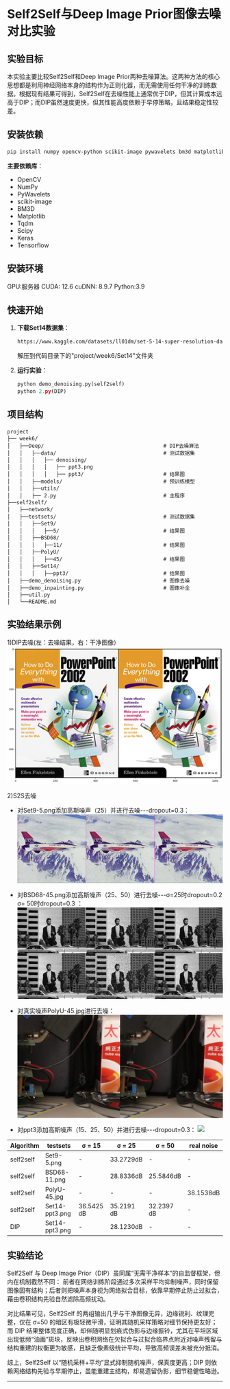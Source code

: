 # **Self2Self与Deep Image Prior图像去噪对比实验**

## 实验目标
本实验主要比较Self2Self和Deep Image Prior两种去噪算法。这两种方法的核心思想都是利用神经网络本身的结构作为正则化器，而无需使用任何干净的训练数据。根据现有结果可得到，Self2Self在去噪性能上通常优于DIP，但其计算成本远高于DIP；而DIP虽然速度更快，但其性能高度依赖于早停策略，且结果稳定性较差。

##  安装依赖
```bash
pip install numpy opencv-python scikit-image pywavelets bm3d matplotlib tqdm scipy keras tensorflow
```
**主要依赖库**：
- OpenCV
- NumPy
- PyWavelets
- scikit-image
- BM3D
- Matplotlib
- Tqdm
- Scipy
- Keras
- Tensorflow

##  安装环境
GPU:服务器
CUDA: 12.6
cuDNN: 8.9.7
Python:3.9


##  快速开始
1. **下载Set14数据集**：
   ```bash
   https://www.kaggle.com/datasets/ll01dm/set-5-14-super-resolution-dataset
   ```
   解压到代码目录下的"project/week6/Set14"文件夹


2. **运行实验**：
   ```python
   python demo_denoising.py(self2self)
   python 2.py(DIP)
   ```


##  项目结构
```
project
├── week6/
│   ├──Deep/                                       # DIP去噪算法
│   │   ├──data/                                   # 测试数据集
│   │   │   ├── denoising/                           
│   │   │   │   ├── ppt3.png
│   │   │   │   ├── ppt3/                          # 结果图
│   │   ├──models/                                 # 预训练模型 
│   │   ├──utils/       
│   │   ├── 2.py                                   # 主程序   
├──self2self/
│   ├──network/                                
│   ├──testsets/                                   # 测试数据集
│   │   ├──Set9/
│   │   │   ├──5/                                  # 结果图
│   │   ├──BSD68/
│   │   │   ├──11/                                 # 结果图
│   │   ├──PolyU/
│   │   │   ├──45/                                 # 结果图
│   │   ├──Set14/
│   │   │   ├──ppt3/                               # 结果图
│   ├──demo_denoising.py                           # 图像去噪
│   ├──demo_inpainting.py                          # 图像补全
│   ├──util.py                                                               
│   └──README.md                 
```

##  实验结果示例

1)DIP去噪(左：去噪结果，右：干净图像）
![](https://github.com/Zxq-hub1/Research-Training/blob/main/week13/DIP/ppt3_results/output3.png?raw=true)

2)S2S去噪
- 对Set9-5.png添加高斯噪声（25）并进行去噪---dropout=0.3：
![](https://github.com/Zxq-hub1/Research-Training/blob/main/week13/Self2Self/results/Set9/1.jpg?raw=true)

- 对BSD68-45.png添加高斯噪声（25、50）进行去噪---σ=25时dropout=0.2   σ= 50时dropout=0.3 ：
![](https://github.com/Zxq-hub1/Research-Training/blob/main/week13/Self2Self/results/BSD68/2.jpg?raw=true)

- 对真实噪声PolyU-45.jpg进行去噪：
![](https://github.com/Zxq-hub1/Research-Training/blob/main/week13/Self2Self/results/PolyU/3-s2s.jpg?raw=true)

- 对ppt3添加高斯噪声（15、25、50）并进行去噪---dropout=0.3：
![](https://github.com/Zxq-hub1/Research-Training/blob/main/week13/Self2Self/results/Set14/results-ppt3.jpg?raw=true)



| Algorithm | testsets       | σ = 15     | σ = 25     | σ = 50     | real noise |
|-----------|----------------|------------|------------|------------|------------|
| self2self | Set9-5.png     | -          | 33.2729dB  | -          | -          |
| self2self | BSD68-11.png   | -          | 28.8336dB  | 25.5846dB  | -          |
| self2self | PolyU-45.jpg   | -          | -          | -          | 38.1538dB  |
| self2self | Set14-ppt3.png | 36.5425 dB | 35.2191 dB | 32.2397 dB | -          |
| DIP       | Set14-ppt3.png | -          | 28.1230dB  | -          | -          |


##  实验结论

Self2Self 与 Deep Image Prior（DIP）虽同属“无需干净样本”的自监督框架，但内在机制截然不同：
前者在网络训练阶段通过多次采样平均抑制噪声，同时保留图像固有结构；后者则把噪声本身视为网络拟合目标，依靠早期停止防止过拟合，藉由卷积结构先验自然滤除高频扰动。

对比结果可见，Self2Self 的两组输出几乎与干净图像无异，边缘锐利、纹理完整，仅在 σ=50 的暗区有极轻微平滑，证明其随机采样策略对细节保持更友好；
而 DIP 结果整体亮度正确，却伴随明显划痕式伪影与边缘振铃，尤其在平坦区域出现低频“油画”斑块，反映出卷积网络在欠拟合与过拟合临界点附近对噪声残留与结构重建的权衡更为敏感，且缺乏像素级统计平均，导致高频误差未被充分抵消。

综上，Self2Self 以“随机采样+平均”显式抑制随机噪声，保真度更高；DIP 则依赖网络结构先验与早期停止，虽能重建主结构，却易遗留伪影，细节稳健性略逊。


---

